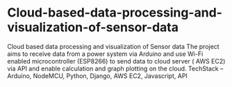 # Cloud-based-data-processing-and-visualization-of-sensor-data
Cloud based data processing and visualization of Sensor data
The project aims to receive data from a power system via Arduino and use Wi-Fi enabled microcontroller (ESP8266) to send data to cloud server ( AWS EC2) via API and enable calculation and graph plotting on the cloud.
TechStack – Arduino, NodeMCU, Python, Django, AWS EC2, Javascript, API


